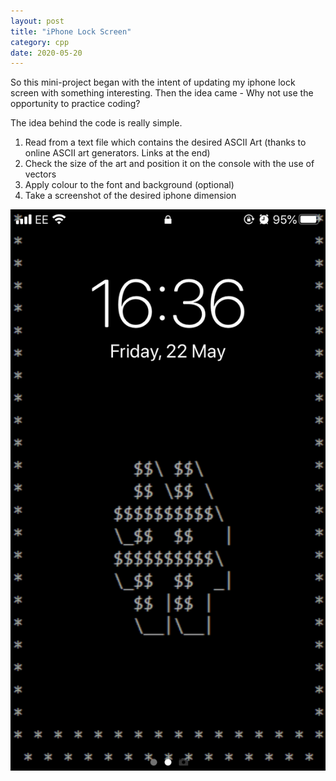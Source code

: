 ```yaml
---
layout: post
title: "iPhone Lock Screen"
category: cpp
date: 2020-05-20
---
```


So this mini-project began with the intent of updating my iphone lock screen with something interesting. Then the idea came - Why not use the opportunity to practice coding?

The idea behind the code is really simple. 

<ol>
  <li>Read from a text file which contains the desired ASCII Art (thanks to online ASCII art generators. Links at the end)</li>
  <li>Check the size of the art and position it on the console with the use of vectors</li>
  <li>Apply colour to the font and background (optional)</li>
  <li>Take a screenshot of the desired iphone dimension</li>
</ol>

<img src="/pictures/Whitehash.png" style="height:80%;" class="center">

<script src="https://gist.github.com/cchanzl/07babb551e964ea347a726f44cf061f5.js"></script>
